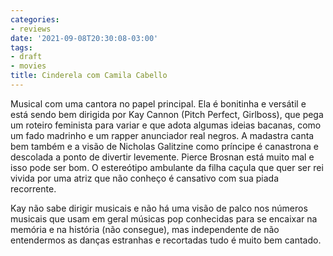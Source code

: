 ```yaml
---
categories:
- reviews
date: '2021-09-08T20:30:08-03:00'
tags:
- draft
- movies
title: Cinderela com Camila Cabello
---
```


Musical com uma cantora no papel principal. Ela é bonitinha e versátil e está sendo bem dirigida por Kay Cannon (Pitch Perfect, Girlboss), que pega um roteiro feminista para variar e que adota algumas ideias bacanas, como um fado madrinho e um rapper anunciador real negros. A madastra canta bem também e a visão de Nicholas Galitzine como príncipe é canastrona e descolada a ponto de divertir levemente. Pierce Brosnan está muito mal e isso pode ser bom. O estereótipo ambulante da filha caçula que quer ser rei vivida por uma atriz que não conheço é cansativo com sua piada recorrente.

Kay não sabe dirigir musicais e não há uma visão de palco nos números musicais que usam em geral músicas pop conhecidas para se encaixar na memória e na história (não consegue), mas independente de não entendermos as danças estranhas e recortadas tudo é muito bem cantado.

